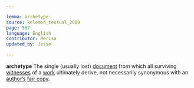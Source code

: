 ```yaml
---

lemma: archetype
source: kelemen_textual_2009
page: 567
language: English
contributor: Merisa
updated_by: Jesse

---
```


**archetype** The single (usually lost) [document](document.html) from which all surviving [witnesses](witness.html) of a [work](work.html) ultimately derive, not necessarily synonymous with an [author‘s](author.html) [fair copy](fairCopy.html).
